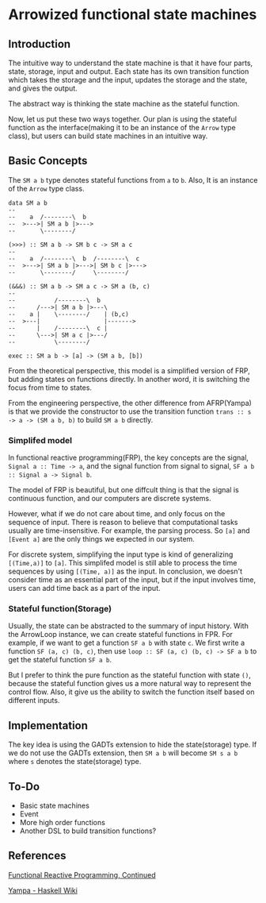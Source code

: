 # Arrowized functional state machines

## Introduction

The intuitive way to understand the state machine is that it have four parts, state, storage, input and output. Each state has its own transition function which takes the storage and the input, updates the storage and the state, and gives the output.

The abstract way is thinking the state machine as the stateful function.

Now, let us put these two ways together. Our plan is using the stateful function as the interface(making it to be an instance of the ```Arrow``` type class), but users can build state machines in an intuitive way.

## Basic Concepts

The ```SM a b``` type denotes stateful functions from ```a``` to ```b```. Also, It is an instance of the ```Arrow``` type class.
```
data SM a b
--
--    a  /--------\  b
--  >--->| SM a b |>--->
--       \--------/

(>>>) :: SM a b -> SM b c -> SM a c
--
--    a  /--------\  b  /--------\  c
--  >--->| SM a b |>--->| SM b c |>--->
--       \--------/     \--------/

(&&&) :: SM a b -> SM a c -> SM a (b, c)
--
--           /--------\  b
--      /--->| SM a b |>---\
--    a |    \--------/    | (b,c)
--  >---|                  |------->
--      |    /--------\  c |
--      \--->| SM a c |>---/
--           \--------/     

exec :: SM a b -> [a] -> (SM a b, [b])
```
From the theoretical perspective, this model is a simplified version of FRP, but adding states on functions directly. In another word, it is switching the focus from time to states.

From the engineering perspective, the other difference from AFRP(Yampa) is that we provide the constructor to use the transition function ```trans :: s -> a -> (SM a b, b)``` to build ```SM a b``` directly. 

### Simplifed model

In functional reactive programming(FRP), the key concepts are the signal, ```Signal a :: Time -> a```, and the signal function from signal to signal, ```SF a b :: Signal a -> Signal b```.

The model of FRP is beautiful, but one diffcult thing is that the signal is continuous function, and our computers are discrete systems. 

However, what if we do not care about time, and only focus on the sequence of input. There is reason to believe that computational tasks usually are time-insensitive. For example, the parsing process. So ```[a]``` and ```[Event a]``` are the only things we expected in our system.

For discrete system, simplifying the input type is kind of generalizing ```[(Time,a)]``` to ```[a]```. This simplifed model is still able to process the time sequences by using ```[(Time, a)]``` as the input. In conclusion, we doesn't consider time as an essential part of the input, but if the input involves time, users can add time back as a part of the input.

### Stateful function(Storage)

Usually, the state can be abstracted to the summary of input history. With the ArrowLoop instance, we can create stateful functions in FPR. For example, if we want to get a function ```SF a b``` with state ```c```. We first write a function ```SF (a, c) (b, c)```, then use ```loop :: SF (a, c) (b, c) -> SF a b``` to get the stateful function ```SF a b```.

But I prefer to think the pure function as the stateful function with state ```()```, because the stateful function gives us a more natural way to represent the control flow. Also, it give us the ability to switch the function itself based on different inputs.

## Implementation

The key idea is using the GADTs extension to hide the state(storage) type. If we do not use the GADTs extension, then ```SM a b``` will become ```SM s a b``` where ```s``` denotes the state(storage) type.

## To-Do
  * Basic state machines
  * Event
  * More high order functions
  * Another DSL to build transition functions?
  
## References

[Functional Reactive Programming, Continued](http://haskell.cs.yale.edu/wp-content/uploads/2011/02/workshop-02.pdf)

[Yampa - Haskell Wiki](https://wiki.haskell.org/Yampa)
